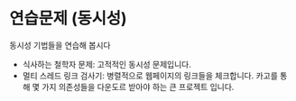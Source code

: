 # 연습문제 (동시성)

동시성 기법들을 연습해 봅시다

* 식사하는 철학자 문제: 고적적인 동시성 문제입니다.
* 멀티 스레드 링크 검사기: 병렬적으로 웹페이지의 링크들을 체크합니다. 카고를 통해 몇 가지 의존성들을 다운도르 받아야 하는 큰 프로젝트 입니다.
